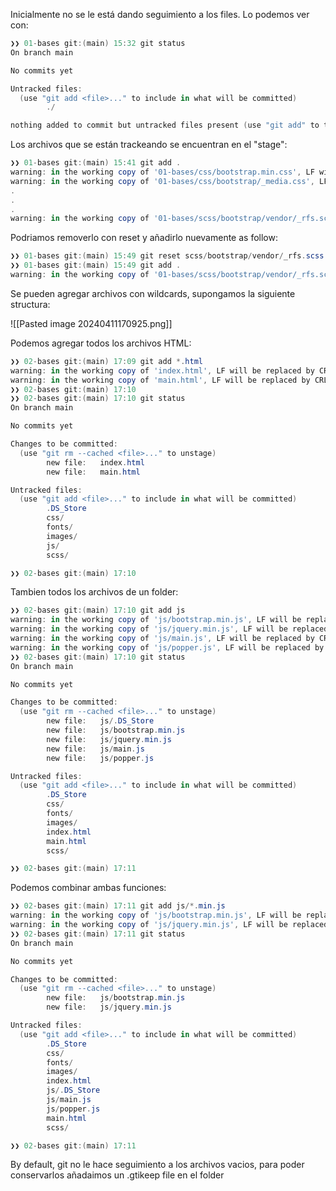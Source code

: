 
Inicialmente no se le está dando seguimiento a los files. Lo podemos ver con:

```powershell
❯❯ 01-bases git:(main) 15:32 git status
On branch main

No commits yet

Untracked files:
  (use "git add <file>..." to include in what will be committed)
        ./

nothing added to commit but untracked files present (use "git add" to track)
```

Los archivos que se están trackeando se encuentran en el "stage":

```powershell
❯❯ 01-bases git:(main) 15:41 git add .
warning: in the working copy of '01-bases/css/bootstrap.min.css', LF will be replaced by CRLF the next time Git touches it
warning: in the working copy of '01-bases/css/bootstrap/_media.css', LF will be replaced by CRLF the next time Git touches it
.
.
.
warning: in the working copy of '01-bases/scss/bootstrap/vendor/_rfs.scss', LF will be replaced by CRLF the next time Git touches it
```

Podriamos removerlo con reset y añadirlo nuevamente as follow:

```powershell
❯❯ 01-bases git:(main) 15:49 git reset scss/bootstrap/vendor/_rfs.scss
❯❯ 01-bases git:(main) 15:49 git add .
warning: in the working copy of '01-bases/scss/bootstrap/vendor/_rfs.scss', LF will be replaced by CRLF the next time Git touches it
```

Se pueden agregar archivos con wildcards, supongamos la siguiente structura:

![[Pasted image 20240411170925.png]]


Podemos agregar todos los archivos HTML:

```powershell
❯❯ 02-bases git:(main) 17:09 git add *.html
warning: in the working copy of 'index.html', LF will be replaced by CRLF the next time Git touches it
warning: in the working copy of 'main.html', LF will be replaced by CRLF the next time Git touches it
❯❯ 02-bases git:(main) 17:10
❯❯ 02-bases git:(main) 17:10 git status
On branch main

No commits yet

Changes to be committed:
  (use "git rm --cached <file>..." to unstage)
        new file:   index.html
        new file:   main.html

Untracked files:
  (use "git add <file>..." to include in what will be committed)
        .DS_Store
        css/
        fonts/
        images/
        js/
        scss/

❯❯ 02-bases git:(main) 17:10
```

Tambien todos los archivos de un folder:

```powershell
❯❯ 02-bases git:(main) 17:10 git add js
warning: in the working copy of 'js/bootstrap.min.js', LF will be replaced by CRLF the next time Git touches it
warning: in the working copy of 'js/jquery.min.js', LF will be replaced by CRLF the next time Git touches it
warning: in the working copy of 'js/main.js', LF will be replaced by CRLF the next time Git touches it
warning: in the working copy of 'js/popper.js', LF will be replaced by CRLF the next time Git touches it
❯❯ 02-bases git:(main) 17:10 git status
On branch main

No commits yet

Changes to be committed:
  (use "git rm --cached <file>..." to unstage)
        new file:   js/.DS_Store
        new file:   js/bootstrap.min.js
        new file:   js/jquery.min.js
        new file:   js/main.js
        new file:   js/popper.js

Untracked files:
  (use "git add <file>..." to include in what will be committed)
        .DS_Store
        css/
        fonts/
        images/
        index.html
        main.html
        scss/

❯❯ 02-bases git:(main) 17:11
```

Podemos combinar ambas funciones:

```powershell
❯❯ 02-bases git:(main) 17:11 git add js/*.min.js
warning: in the working copy of 'js/bootstrap.min.js', LF will be replaced by CRLF the next time Git touches it
warning: in the working copy of 'js/jquery.min.js', LF will be replaced by CRLF the next time Git touches it
❯❯ 02-bases git:(main) 17:11 git status
On branch main

No commits yet

Changes to be committed:
  (use "git rm --cached <file>..." to unstage)
        new file:   js/bootstrap.min.js
        new file:   js/jquery.min.js

Untracked files:
  (use "git add <file>..." to include in what will be committed)
        .DS_Store
        css/
        fonts/
        images/
        index.html
        js/.DS_Store
        js/main.js
        js/popper.js
        main.html
        scss/

❯❯ 02-bases git:(main) 17:11
```

By default, git no le hace seguimiento a los archivos vacios, para poder conservarlos añadaimos un .gtikeep file en el folder